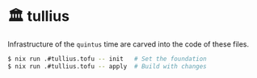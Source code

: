 # 🏛️ tullius

Infrastructure of the `quintus` time are carved into the code of these files.

```sh
$ nix run .#tullius.tofu -- init   # Set the foundation
$ nix run .#tullius.tofu -- apply  # Build with changes
```
